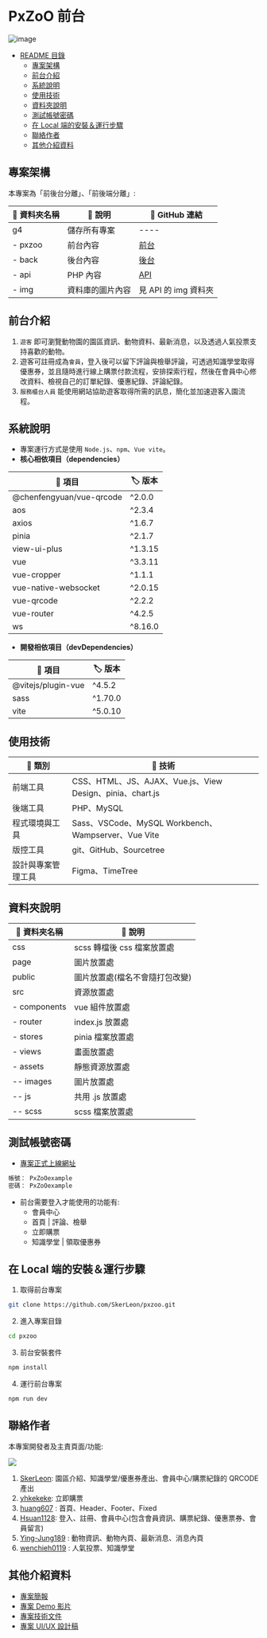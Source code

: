 PxZoO 前台
===

![image](https://hackmd.io/_uploads/HyMALfNpp.png)

- [README 目錄](#pxzoo-前台)
  - [專案架構](#專案架構)
  - [前台介紹](#前台介紹)
  - [系統說明](#系統說明)
  - [使用技術](#使用技術)
  - [資料夾說明](#資料夾說明)
  - [測試帳號密碼](#測試帳號密碼)
  - [在 Local 端的安裝＆運行步驟](#在-local-端的安裝運行步驟)
  - [聯絡作者](#聯絡作者)
  - [其他介紹資料](#其他介紹資料)

## 專案架構
本專案為「前後台分離」、「前後端分離」: 

| :file_folder: 資料夾名稱 | :memo: 說明 | :link: GitHub 連結  |
| -------- | -------------- | ----- |
| g4       | 儲存所有專案     | ----  |
| - pxzoo  | 前台內容        | [前台](https://github.com/SkerLeon/pxzoo)  |
| - back   | 後台內容        | [後台](https://github.com/Hsuan1128/PxZoO-admin)  |
| - api    | PHP 內容       | [API](https://github.com/yhkekeke/PxZoO_API)  |
| - img    | 資料庫的圖片內容 | 見 API 的 img 資料夾  |


## 前台介紹
1. `遊客` 即可瀏覽動物園的園區資訊、動物資料、最新消息，以及透過人氣投票支持喜歡的動物。
2. 遊客可註冊成為`會員`，登入後可以留下評論與檢舉評論，可透過知識學堂取得優惠券，並且隨時進行線上購票付款流程，安排探索行程，然後在會員中心修改資料、檢視自己的訂單紀錄、優惠紀錄、評論紀錄。
3. `服務櫃台人員` 能使用網站協助遊客取得所需的訊息，簡化並加速遊客入園流程。

## 系統說明
* 專案運行方式是使用 `Node.js`、`npm`、`Vue vite`。
* **核心相依項目（dependencies）**

| :pushpin: 項目 | :label:  版本 |
| -------- | -------- |
| @chenfengyuan/vue-qrcode | ^2.0.0 |
| aos | ^2.3.4 |
| axios | ^1.6.7 |
| pinia | ^2.1.7 |
| view-ui-plus | ^1.3.15 |
| vue | ^3.3.11 |
| vue-cropper | ^1.1.1 |
| vue-native-websocket | ^2.0.15 |
| vue-qrcode | ^2.2.2 |
| vue-router | ^4.2.5 |
| ws | ^8.16.0 |


* **開發相依項目（devDependencies）**

| :pushpin: 項目 | :label:  版本 |
| -------- | -------- |
| @vitejs/plugin-vue | ^4.5.2 |
| sass | ^1.70.0 |
| vite | ^5.0.10 |


## 使用技術
| :pushpin: 類別 | :wrench: 技術 |
| ------------- | ------------ |
| 前端工具       | CSS、HTML、JS、AJAX、Vue.js、View Design、pinia、chart.js  |
| 後端工具 | PHP、MySQL |
| 程式環境與工具 | Sass、VSCode、MySQL Workbench、Wampserver、Vue Vite |
| 版控工具 | git、GitHub、Sourcetree |
| 設計與專案管理工具 | Figma、TimeTree |

## 資料夾說明
| :file_folder: 資料夾名稱 | :memo: 說明 |
| -------- | ------------- |
| css     | scss 轉檔後 css 檔案放置處 |
| page     | 圖片放置處    |
| public     | 圖片放置處(檔名不會隨打包改變) |
| src     | 資源放置處     |
| - components | vue 組件放置處 |
| - router | index.js 放置處   |
| - stores | pinia 檔案放置處   |
| - views | 畫面放置處     |
| - assets   | 靜態資源放置處    |
| -- images | 圖片放置處      |
| -- js     | 共用 .js 放置處 |
| -- scss   | scss 檔案放置處 |

## 測試帳號密碼
* [專案正式上線網址](https://tibamef2e.com/chd104/g4/)
```sh
帳號： PxZoOexample
密碼： PxZoOexample
```

* 前台需要登入才能使用的功能有: 
  * 會員中心
  * 首頁 | 評論、檢舉
  * 立即購票
  * 知識學堂 | 領取優惠券

## 在 Local 端的安裝＆運行步驟
1. 取得前台專案
```sh
git clone https://github.com/SkerLeon/pxzoo.git
```

2. 進入專案目錄
```sh
cd pxzoo
```

3. 前台安裝套件
```sh
npm install
```
4. 運行前台專案
```sh
npm run dev
```

## 聯絡作者
本專案開發者及主責頁面/功能:  

<a href="https://github.com/SkerLeon/pxzoo/graphs/contributors">
  <img src="https://contrib.rocks/image?repo=SkerLeon/pxzoo" />
</a>  
  
  
1. [SkerLeon](https://github.com/SkerLeon): 園區介紹、知識學堂/優惠券產出、會員中心/購票紀錄的 QRCODE 產出
2. [yhkekeke](https://github.com/yhkekeke): 立即購票
3. [huang607](https://github.com/huang607) : 首頁、Header、Footer、Fixed
4. [Hsuan1128](https://github.com/Hsuan1128): 登入、註冊、會員中心(包含會員資訊、購票紀錄、優惠票券、會員留言)
5. [Ying-Jung189](https://github.com/Ying-Jung189) : 動物資訊、動物內頁、最新消息、消息內頁
6. [wenchieh0119](https://github.com/wenchieh0119) : 人氣投票、知識學堂

## 其他介紹資料
* [專案簡報](https://drive.google.com/file/d/1kjP9MviFWZCMTxuaUcBT9OXchDZdpxZf/view)
* [專案 Demo 影片](https://www.youtube.com/watch?v=wMNHY-WFYpA&ab_channel=%E7%B7%AF%E8%82%B2TibaMe%E5%B0%B1%E6%A5%AD%E9%A4%8A%E6%88%90%E7%8F%AD)
* [專案技術文件](https://drive.google.com/file/d/1EFl3E_D7THHsBP35CQ8ErgrPuUCdjhnD/view)
* [專案 UI/UX 設計稿](https://www.figma.com/file/YCfP69MYr9OBUSBmMqePIr/%E7%B7%AF%E8%82%B2-%7C-%E5%9C%98%E9%AB%94%E5%B0%88%E9%A1%8C-6-PxZoO?type=design&node-id=515%3A9347&mode=design&t=DTzDguwhyjsUlTiD-1)
